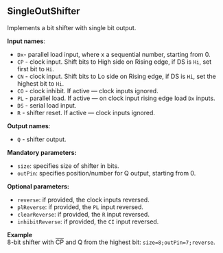 ## SingleOutShifter

Implements a bit shifter with single bit output.

**Input names**:

- `Dx`- parallel load input, where x a sequential number, starting from 0.
- `CP` - clock input. Shift bits to High side on Rising edge, if DS is `Hi`, set first bit to `Hi`.
- `CN` - clock input. Shift bits to Lo side on Rising edge, if DS is `Hi`, set the highest bit to `Hi`.
- `CO` - clock inhibit. If active — clock inputs ignored.
- `PL` - parallel load. If active — on clock input rising edge load `Dx` inputs.
- `DS` - serial load input.
- `R` - shifter reset. If active — clock inputs ignored.

**Output names**:

- `Q` - shifter output.

**Mandatory parameters:**

- `size`: specifies size of shifter in bits.
- `outPin`: specifies position/number for Q output, starting from 0.

**Optional parameters:**

- `reverse`: if provided, the clock inputs reversed.
- `plReverse`: if provided, the `PL` input reversed.
- `clearReverse`: if provided, the `R` input reversed.
- `inhibitReverse`: if provided, the `CI` input reversed.

**Example**  
8-bit shifter with <span style="text-decoration: overline;">CP</span> and Q from the highest bit: `size=8;outPin=7;reverse`.

